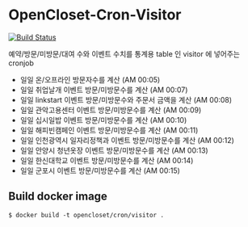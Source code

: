 # OpenCloset-Cron-Visitor #

[![Build Status](https://travis-ci.org/opencloset/OpenCloset-Cron-Visitor.svg?branch=v0.3.5)](https://travis-ci.org/opencloset/OpenCloset-Cron-Visitor)

예약/방문/미방문/대여 수와 이벤트 수치를 통계용 table 인 visitor 에 넣어주는 cronjob

- 일일 온/오프라인 방문자수를 계산 (AM 00:05)
- 일일 취업날개 이벤트 방문/미방문수를 계산 (AM 00:07)
- 일일 linkstart 이벤트 방문/미방문수와 주문서 금액을 계산 (AM 00:08)
- 일일 관악고용센터 이벤트 방문/미방문수를 계산 (AM 00:09)
- 일일 십시일밥 이벤트 방문/미방문수를 계산 (AM 00:10)
- 일일 해피빈캠페인 이벤트 방문/미방문수를 계산 (AM 00:11)
- 일일 인천광역시 일자리정책과 이벤트 방문/미방문수를 계산 (AM 00:12)
- 일일 안양시 청년옷장 이벤트 방문/미방문수를 계산 (AM 00:13)
- 일일 한신대학교 이벤트 방문/미방문수를 계산 (AM 00:14)
- 일일 군포시 이벤트 방문/미방문수를 계산 (AM 00:15)

## Build docker image ##

    $ docker build -t opencloset/cron/visitor .
